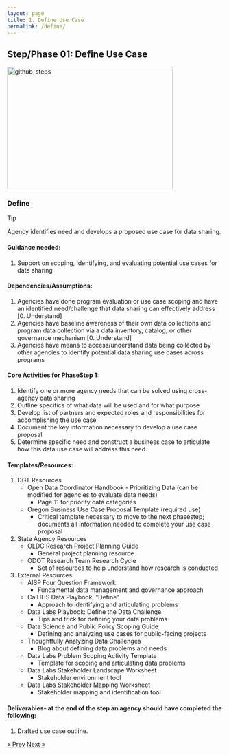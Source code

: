 ```yaml
---
layout: page
title: 1. Define Use Case
permalink: /define/
---
```

## Step/Phase 01: Define Use Case

<img width="386" height="284" alt="github-steps" src="https://github.com/user-attachments/assets/c5a65f40-62e4-456b-897f-510ca7b36936" />

### Define
> [!TIP]
> Agency identifies need and develops a proposed use case for data sharing.

#### Guidance needed:  

1. Support on scoping, identifying, and evaluating potential use cases for data sharing 

#### Dependencies/Assumptions: 

1. Agencies have done program evaluation or use case scoping and have an identified need/challenge that data sharing can effectively address [0. Understand] 
2. Agencies have baseline awareness of their own data collections and program data collection via a data inventory, catalog, or other governance mechanism [0. Understand] 
3. Agencies have means to access/understand data being collected by other agencies to identify potential data sharing use cases across programs  

#### Core Activities for PhaseStep 1: 

1. Identify one or more agency needs that can be solved using cross-agency data sharing
2. Outline specifics of what data will be used and for what purpose
3. Develop list of partners and expected roles and responsibilities for accomplishing the use case
4. Document the key information necessary to develop a use case proposal
5. Determine specific need and construct a business case to articulate how this data use case will address this need 

#### Templates/Resources: 

1. DGT Resources 
     - Open Data Coordinator Handbook - Prioritizing Data (can be modified for agencies to evaluate data needs) 
        - Page 11 for priority data categories 
     - Oregon Business Use Case Proposal Template (required use) 
        - Critical template necessary to move to the next phasestep; documents all information needed to complete your use case proposal 
2. State Agency Resources 
     - OLDC Research Project Planning Guide
        - General project planning resource 
     - ODOT Research Team Research Cycle 
        - Set of resources to help understand how research is conducted 
3. External Resources 
     - AISP Four Question Framework 
        - Fundamental data management and governance approach 
     - CalHHS Data Playbook, “Define” 
        - Approach to identifying and articulating problems 
     - Data Labs Playbook: Define the Data Challenge 
        - Tips and trick for defining your data problems 
     - Data Science and Public Policy Scoping Guide 
        - Defining and analyzing use cases for public-facing projects 
     - Thoughtfully Analyzing Data Challenges 
        - Blog about defining data problems and needs 
     - Data Labs Problem Scoping Activity Template 
        - Template for scoping and articulating data problems 
     - Data Labs Stakeholder Landscape Worksheet 
        - Stakeholder environment tool 
     - Data Labs Stakeholder Mapping Worksheet 
        - Stakeholder mapping and identification tool 
#### Deliverables- at the end of the step an agency should have completed the following:   
1. Drafted use case outline.


<!-- Pagination -->
<div class="pagination">
  <a class="pagination-item older" href="{{ site.baseurl }}/define">&laquo; Prev</a>
  <a class="pagination-item newer" href="{{ site.baseurl }}/implement">Next &raquo;</a>
</div>
